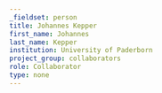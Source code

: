```yaml
---
_fieldset: person
title: Johannes Kepper
first_name: Johannes
last_name: Kepper
institution: University of Paderborn
project_group: collaborators
role: Collaborator
type: none
---
```

